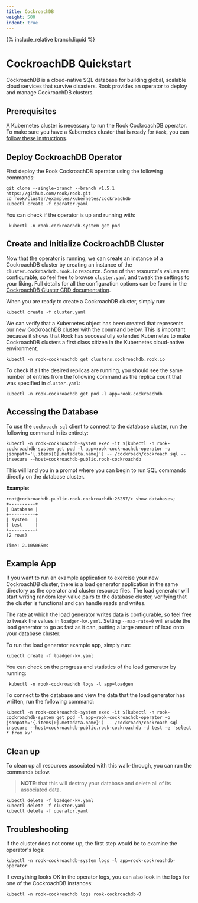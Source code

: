 ```yaml
---
title: CockroachDB
weight: 500
indent: true
---
```

{% include_relative branch.liquid %}

# CockroachDB Quickstart

CockroachDB is a cloud-native SQL database for building global, scalable cloud services that survive disasters.
Rook provides an operator to deploy and manage CockroachDB clusters.

## Prerequisites

A Kubernetes cluster is necessary to run the Rook CockroachDB operator.
To make sure you have a Kubernetes cluster that is ready for `Rook`, you can [follow these instructions](k8s-pre-reqs.md).

## Deploy CockroachDB Operator

First deploy the Rook CockroachDB operator using the following commands:

```console
git clone --single-branch --branch v1.5.1 https://github.com/rook/rook.git
cd rook/cluster/examples/kubernetes/cockroachdb
kubectl create -f operator.yaml
```

You can check if the operator is up and running with:

```console
 kubectl -n rook-cockroachdb-system get pod
```

## Create and Initialize CockroachDB Cluster

Now that the operator is running, we can create an instance of a CockroachDB cluster by creating an instance of the `cluster.cockroachdb.rook.io` resource.
Some of that resource's values are configurable, so feel free to browse `cluster.yaml` and tweak the settings to your liking.
Full details for all the configuration options can be found in the [CockroachDB Cluster CRD documentation](cockroachdb-cluster-crd.md).

When you are ready to create a CockroachDB cluster, simply run:

```console
kubectl create -f cluster.yaml
```

We can verify that a Kubernetes object has been created that represents our new CockroachDB cluster with the command below.
This is important because it shows that Rook has successfully extended Kubernetes to make CockroachDB clusters a first class citizen in the Kubernetes cloud-native environment.

```console
kubectl -n rook-cockroachdb get clusters.cockroachdb.rook.io
```

To check if all the desired replicas are running, you should see the same number of entries from the following command as the replica count that was specified in `cluster.yaml`:

```console
kubectl -n rook-cockroachdb get pod -l app=rook-cockroachdb
```

## Accessing the Database

To use the `cockroach sql` client to connect to the database cluster, run the following command in its entirety:

```console
kubectl -n rook-cockroachdb-system exec -it $(kubectl -n rook-cockroachdb-system get pod -l app=rook-cockroachdb-operator -o jsonpath='{.items[0].metadata.name}') -- /cockroach/cockroach sql --insecure --host=cockroachdb-public.rook-cockroachdb
```

This will land you in a prompt where you can begin to run SQL commands directly on the database cluster.

**Example**:

```console
root@cockroachdb-public.rook-cockroachdb:26257/> show databases;
+----------+
| Database |
+----------+
| system   |
| test     |
+----------+
(2 rows)

Time: 2.105065ms
```

## Example App

If you want to run an example application to exercise your new CockroachDB cluster, there is a load generator application in the same directory as the operator and cluster resource files.
The load generator will start writing random key-value pairs to the database cluster, verifying that the cluster is functional and can handle reads and writes.

The rate at which the load generator writes data is configurable, so feel free to tweak the values in `loadgen-kv.yaml`.
Setting `--max-rate=0` will enable the load generator to go as fast as it can, putting a large amount of load onto your database cluster.

To run the load generator example app, simply run:

```console
kubectl create -f loadgen-kv.yaml
```

You can check on the progress and statistics of the load generator by running:

```console
 kubectl -n rook-cockroachdb logs -l app=loadgen
```

To connect to the database and view the data that the load generator has written, run the following command:

```console
kubectl -n rook-cockroachdb-system exec -it $(kubectl -n rook-cockroachdb-system get pod -l app=rook-cockroachdb-operator -o jsonpath='{.items[0].metadata.name}') -- /cockroach/cockroach sql --insecure --host=cockroachdb-public.rook-cockroachdb -d test -e 'select * from kv'
```

## Clean up

To clean up all resources associated with this walk-through, you can run the commands below.

> **NOTE**: that this will destroy your database and delete all of its associated data.

```console
kubectl delete -f loadgen-kv.yaml
kubectl delete -f cluster.yaml
kubectl delete -f operator.yaml
```

## Troubleshooting

If the cluster does not come up, the first step would be to examine the operator's logs:

```console
kubectl -n rook-cockroachdb-system logs -l app=rook-cockroachdb-operator
```

If everything looks OK in the operator logs, you can also look in the logs for one of the CockroachDB instances:

```console
kubectl -n rook-cockroachdb logs rook-cockroachdb-0
```
